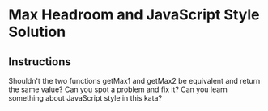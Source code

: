 # Max Headroom and JavaScript Style Solution

## Instructions

Shouldn't the two functions getMax1 and getMax2 be equivalent and return the same value? Can you spot a problem and fix it? Can you learn something about JavaScript style in this kata?